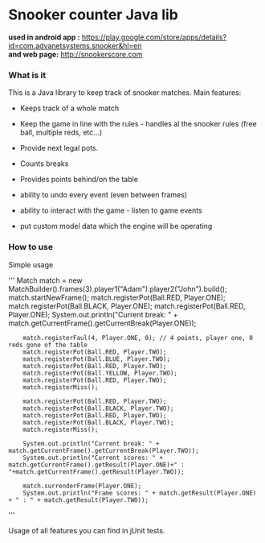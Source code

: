 # Snooker counter Java lib #

**used in android app :** <https://play.google.com/store/apps/details?id=com.advanetsystems.snooker&hl=en><br>
**and web page:** <http://snookerscore.com><br>

### What is it ###
This is a Java library to keep track of snooker matches. Main features:
- Keeps track of a whole match
- Keep the game in line with the rules - handles al the snooker rules (free ball, multiple reds, etc...)
- Provide next legal pots.
- Counts breaks
- Provides points behind/on the table
- ability to undo every event (even between frames)

- ability to interact with the game - listen to game events
- put custom model data which the engine will be operating

### How to use ###

Simple usage

'''
        Match match = new MatchBuilder().frames(3).player1("Adam").player2("John").build();
        match.startNewFrame();
        match.registerPot(Ball.RED, Player.ONE);
        match.registerPot(Ball.BLACK, Player.ONE);
        match.registerPot(Ball.RED, Player.ONE);
        System.out.println("Current break: " + match.getCurrentFrame().getCurrentBreak(Player.ONE));

        match.registerFaul(4, Player.ONE, 0); // 4 points, player one, 0 reds gone of the table
        match.registerPot(Ball.RED, Player.TWO);
        match.registerPot(Ball.BLUE, Player.TWO);
        match.registerPot(Ball.RED, Player.TWO);
        match.registerPot(Ball.YELLOW, Player.TWO);
        match.registerPot(Ball.RED, Player.TWO);
        match.registerMiss();

        match.registerPot(Ball.RED, Player.TWO);
        match.registerPot(Ball.BLACK, Player.TWO);
        match.registerPot(Ball.RED, Player.TWO);
        match.registerPot(Ball.BLACK, Player.TWO);
        match.registerMiss();

        System.out.println("Current break: " + match.getCurrentFrame().getCurrentBreak(Player.TWO));
        System.out.println("Current scores: " + match.getCurrentFrame().getResult(Player.ONE)+" : "+match.getCurrentFrame().getResult(Player.TWO));

        match.surrenderFrame(Player.ONE);
        System.out.println("Frame scores: " + match.getResult(Player.ONE) + " : " + match.getResult(Player.TWO));
'''

Usage of all features you can find in jUnit tests.